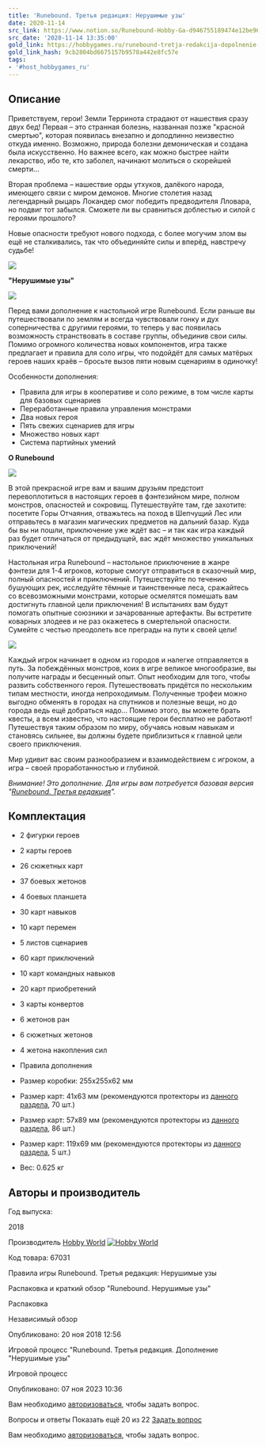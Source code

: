 ```yaml
---
title: 'Runebound. Третья редакция: Нерушимые узы'
date: 2020-11-14
src_link: https://www.notion.so/Runebound-Hobby-Ga-d946755189474e12be960d21033b1c88
src_date: '2020-11-14 13:35:00'
gold_link: https://hobbygames.ru/runebound-tretja-redakcija-dopolnenie-nerushimie-uzi
gold_link_hash: 9cb2804bd6675157b9578a442e8fc57e
tags:
- '#host_hobbygames_ru'
---
```




Описание
--------




 Приветствуем, герои! Земли Терринота страдают от нашествия сразу двух бед! Первая – это странная болезнь, названная позже "красной смертью", которая появилась внезапно и доподлинно неизвестно откуда именно. Возможно, природа болезни демоническая и создана была искусственно. Но важнее всего, как можно быстрее найти лекарство, ибо те, кто заболел, начинают молиться о скорейшей смерти…



 Вторая проблема – нашествие орды утхуков, далёкого народа, имеющего связи с миром демонов. Многие столетия назад легендарный рыцарь Локандер смог победить предводителя Лловара, но подвиг тот забылся. Сможете ли вы сравниться доблестью и силой с героями прошлого?



 Новые опасности требуют нового подхода, с более могучим злом вы ещё не сталкивались, так что объединяйте силы и вперёд, навстречу судьбе!





![](/image/data/HobbyWorld/Runebound_3ed/Oformlenie/Runebound_dopolnenie_nerushimie-uzi_165x890.jpg)



**"Нерушимые узы"**


![](/image/data/HobbyWorld/Runebound_3ed/Oformlenie/Tatianna.jpg)

 Перед вами дополнение к настольной игре Runebound. Если раньше вы путешествовали по землям и всегда чувствовали гонку и дух соперничества с другими героями, то теперь у вас появилась возможность странствовать в составе группы, объединив свои силы. Помимо огромного количества новых компонентов, игра также предлагает и правила для соло игры, что подойдёт для самых матёрых героев наших краёв – бросьте вызов пяти новым сценариям в одиночку!



 Особенности дополнения:


* Правила для игры в кооперативе и соло режиме, в том числе карты для базовых сценариев
* Переработанные правила управления монстрами
* Два новых героя
* Пять свежих сценариев для игры
* Множество новых карт
* Система партийных умений


**О Runebound**


![](/image/data/HobbyWorld/Runebound_3ed/Oformlenie/Eliam.jpg)

 В этой прекрасной игре вам и вашим друзьям предстоит перевоплотиться в настоящих героев в фэнтезийном мире, полном монстров, опасностей и сокровищ. Путешествуйте там, где захотите: посетите Горы Отчаяния, отважьтесь на поход в Шепчущий Лес или отправьтесь в магазин магических предметов на дальний базар. Куда бы вы ни пошли, приключение уже ждёт вас – и так как игра каждый раз будет отличаться от предыдущей, вас ждёт множество уникальных приключений!



 Настольная игра Runebound – настольное приключение в жанре фэнтези для 1-4 игроков, которые смогут отправиться в сказочный мир, полный опасностей и приключений. Путешествуйте по течению бушующих рек, исследуйте тёмные и таинственные леса, сражайтесь со всевозможными монстрами, которые осмелятся помешать вам достигнуть главной цели приключения! В испытаниях вам будут помогать опытные союзники и зачарованные артефакты. Вы встретите коварных злодеев и не раз окажетесь в смертельной опасности. Сумейте с честью преодолеть все преграды на пути к своей цели!





![](/image/data/HobbyWorld/Runebound_3ed/Oformlenie/RUS_RB06_Cards_Hero-PRINT-1.jpg)




 Каждый игрок начинает в одном из городов и налегке отправляется в путь. За побеждённых монстров, коих в игре великое многообразие, вы получите награды и бесценный опыт. Опыт необходим для того, чтобы развить собственного героя. Путешествовать придётся по нескольким типам местности, иногда непроходимым. Полученные трофеи можно выгодно обменять в городах на спутников и полезные вещи, но до города ведь ещё добраться надо… Помимо этого, вы можете брать квесты, а всем известно, что настоящие герои бесплатно не работают! Путешествуя таким образом по миру, обучаясь новым навыкам и становясь сильнее, вы должны будете приблизиться к главной цели своего приключения.



 Мир удивит вас своим разнообразием и взаимодействием с игроком, а игра – своей проработанностью и глубиной.



*Внимание! Это дополнение. Для игры вам потребуется базовая версия "[Runebound. Третья редакция](/runebound-tretja-redakcija)".*



Комплектация
------------


* 2 фигурки героев
* 2 карты героев
* 26 сюжетных карт
* 37 боевых жетонов
* 4 боевых планшета
* 30 карт навыков
* 10 карт перемен
* 5 листов сценариев
* 60 карт приключений
* 10 карт командных навыков
* 20 карт приобретений
* 3 карты конвертов
* 6 жетонов ран
* 6 сюжетных жетонов
* 4 жетона накопления сил
* Правила дополнения
* Размер коробки: 255х255х62 мм
* Размер карт: 41x63 мм (рекомендуются протекторы из [данного раздела](/protektori-41x63mm), 70 шт.)
* Размер карт: 57х89 мм (рекомендуются протекторы из [данного раздела](/protektori-57x89mm), 86 шт.)
* Размер карт: 119х69 мм (рекомендуются протекторы из [данного раздела](/protektori-70x120mm), 5 шт.)


* Вес: 0.625 кг


Авторы и производитель
----------------------


Год выпуска:

 2018
 
Производитель
[Hobby World](https://hobbygames.ru/mir-hobbi)
[![](https://hobbygames.ru/image/cache/hobbygames_beta/data/-new/hobby-world/hw-logo-23-80x80.png "Hobby World")](https://hobbygames.ru/mir-hobbi)

 Код товара: 67031
 

Правила игры Runebound. Третья редакция: Нерушимые узы

 Распаковка и краткий обзор "Runebound. Нерушимые узы"
 

 Распаковка
 

 Независимый обзор
 

 Опубликовано: 20 ноя 2018 12:56
 

 Игровой процесс "Runebound. Третья редакция. Дополнение "Нерушимые узы"
 

 Игровой процесс
 

 Опубликовано: 07 ноя 2023 10:36
 

 Вам необходимо [авторизоваться](#), чтобы задать вопрос.
 
Вопросы и ответы
Показать ещё 20 из 22
[Задать вопрос](#)

 Вам необходимо [авторизоваться](#), чтобы задать вопрос.